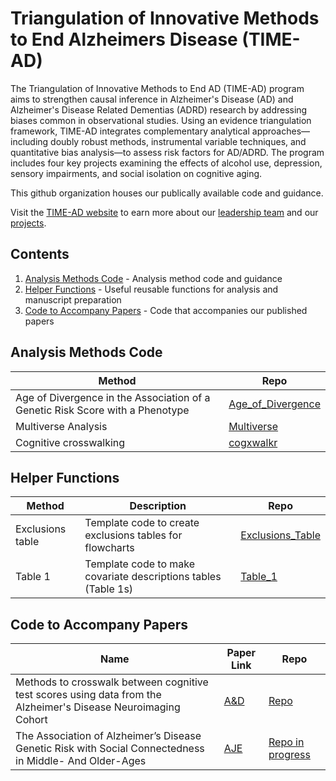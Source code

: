 # Triangulation of Innovative Methods to End Alzheimers Disease (TIME-AD)

The Triangulation of Innovative Methods to End AD (TIME-AD) program aims to strengthen causal inference in Alzheimer's Disease (AD) and Alzheimer's Disease Related Dementias (ADRD) research by addressing biases common in observational studies. Using an evidence triangulation framework, TIME-AD integrates complementary analytical approaches—including doubly robust methods, instrumental variable techniques, and quantitative bias analysis—to assess risk factors for AD/ADRD. The program includes four key projects examining the effects of alcohol use, depression, sensory impairments, and social isolation on cognitive aging.

This github organization houses our publically available code and guidance.

Visit the [TIME-AD website](https://www.time-ad.org/) to earn more about our [leadership team](https://www.time-ad.org/leadership-1) and our [projects](https://www.time-ad.org/projects).

## Contents
1. [Analysis Methods Code](#analysis-methods-code) - Analysis method code and guidance
2. [Helper Functions](#helper-functions) - Useful reusable functions for analysis and manuscript preparation
3. [Code to Accompany Papers](#code-to-accompany-papers) - Code that accompanies our published papers


## Analysis Methods Code
| Method | Repo | 
| -------- | ------- | 
| Age of Divergence in the Association of a Genetic Risk Score with a Phenotype | [Age_of_Divergence](https://github.com/TIME-AD/Age_of_Divergence) | 
| Multiverse Analysis | [Multiverse](https://github.com/TIME-AD/Multiverse) | 
| Cognitive crosswalking | [cogxwalkr](https://github.com/jrgant/cogxwalkr)|

## Helper Functions
| Method | Description | Repo | 
| -------- | ------- | ------- | 
| Exclusions table | Template code to create exclusions tables for flowcharts | [Exclusions_Table](https://github.com/TIME-AD/Exclusions_Table) |
| Table 1 | Template code to make covariate descriptions tables (Table 1s) |  [Table_1](https://github.com/TIME-AD/Table_1) |

## Code to Accompany Papers
| Name | Paper Link | Repo | 
| -------- | ------- | ------- | 
| Methods to crosswalk between cognitive test scores using data from the Alzheimer's Disease Neuroimaging Cohort | [A&D](https://alz-journals.onlinelibrary.wiley.com/doi/10.1002/alz.14597)| [Repo](https://github.com/jrgant/cogxwalkr)|
| The Association of Alzheimer’s Disease Genetic Risk with Social Connectedness in Middle- And Older-Ages  | [AJE](https://academic.oup.com/aje/advance-article-abstract/doi/10.1093/aje/kwaf122/8161736)|  [Repo in progress](https://github.com/TIME-AD/Paper_RevMR_ADGRS_Social)|


